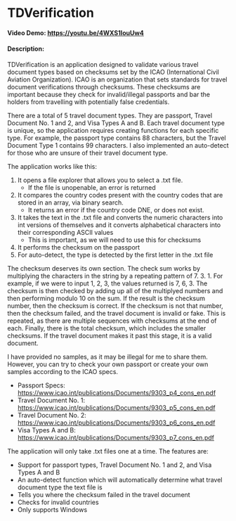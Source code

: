 # TDVerification
#### Video Demo: https://youtu.be/4WXS1louUw4
#### Description:
TDVerification is an application designed to validate various travel document types based on checksums
set by the ICAO (International Civil Aviation Organization).
ICAO is an organization that sets standards for travel document verifications through checksums.
These checksums are important because they check for invalid/illegal passports
and bar the holders from travelling with potentially false credentials.

There are a total of 5 travel document types. They are passport, Travel Document No. 1 and 2, and Visa Types A and B.
Each travel document type is unique, so the application requires creating functions for each specific type.
For example, the passport type contains 88 characters, but the Travel Document Type 1 contains 99 characters.
I also implemented an auto-detect for those who are unsure of their travel document type.

The application works like this:

1. It opens a file explorer that allows you to select a .txt file.
    - If the file is unopenable, an error is returned
2. It compares the country codes present with the country codes that are stored in an array, via binary search.
    - It returns an error if the country code DNE, or does not exist.
3. It takes the text in the .txt file and converts the numeric characters into int versions of themselves
and it converts alphabetical characters into their corresponding ASCII values
    - This is important, as we will need to use this for checksums
4. It performs the checksum on the passport
5. For auto-detect, the type is detected by the first letter in the .txt file

The checksum deserves its own section. The check sum works by multiplying the characters in the string by a
repeating pattern of 7. 3. 1. For example, if we were to input 1, 2, 3, the values returned is 7, 6, 3.
The checksum is then checked by adding up all of the multiplyed numbers and then performing modulo 10 on the sum.
If the result is the checksum number, then the checksum is correct. If the checksum is not that number, then the checksum failed, and
the travel document is invalid or fake. This is repeated, as there are multiple sequences with checksums at the
end of each. Finally, there is the total checksum, which includes the smaller checksums. If the travel document
makes it past this stage, it is a valid document.

I have provided no samples, as it may be illegal for me to share them. However, you can try to check your
own passport or create your own samples according to the ICAO specs.

- Passport Specs: https://www.icao.int/publications/Documents/9303_p4_cons_en.pdf
- Travel Document No. 1: https://www.icao.int/publications/Documents/9303_p5_cons_en.pdf
- Travel Document No. 2: https://www.icao.int/publications/Documents/9303_p6_cons_en.pdf
- Visa Types A and B: https://www.icao.int/publications/Documents/9303_p7_cons_en.pdf

The application will only take .txt files one at a time. The features are:
- Support for passport types, Travel Document No. 1 and 2, and Visa Types A and B
- An auto-detect function which will automatically determine what travel document type the text file is
- Tells you where the checksum failed in the travel document
- Checks for invalid countries
- Only supports Windows
